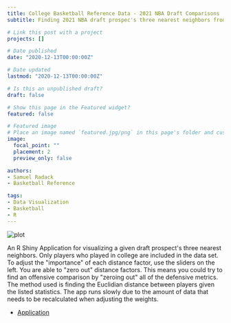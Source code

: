 ```yaml
---
title: College Basketball Reference Data - 2021 NBA Draft Comparisons
subtitle: Finding 2021 NBA draft prospec's three nearest neighbors from 2014 draft onwards

# Link this post with a project
projects: []

# Date published
date: "2020-12-13T00:00:00Z"

# Date updated
lastmod: "2020-12-13T00:00:00Z"

# Is this an unpublished draft?
draft: false

# Show this page in the Featured widget?
featured: false

# Featured image
# Place an image named `featured.jpg/png` in this page's folder and customize its options here.
image:
  focal_point: ""
  placement: 2
  preview_only: false

authors:
- Samuel Radack
- Basketball Reference

tags:
- Data Visualization
- Basketball
- R
---
```

![plot]()

An R Shiny Application for visualizing a given draft prospect's three nearest neighbors. Only players who played in college are included in the data set. To adjust the "importance" of each distance factor, use the sliders on the left. You are able to "zero out" distance factors. This means you could try to find an offensive comparison by "zeroing out" all of the defensive metrics. The method used is finding the Euclidian distance between players given the listed statistics. The app runs slowly due to the amount of data that needs to be recalculated when adjusting the weights.

* [Application](https://samuelradack.shinyapps.io/NBA_draft/)
